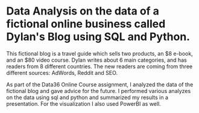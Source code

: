 # Data Analysis on the data of a fictional online business called Dylan's Blog using SQL and Python.

This fictional blog is a travel guide which sells two products, an $8 e-book, and an $80 video course. Dylan writes about 6 main categories, and has readers from 8 different countries. The new readers are coming from three different sources: AdWords, Reddit and SEO.

As part of the Data36 Online Course assignment, I analyzed the data of the fictional blog and gave advice for the future.
I performed various analyzes on the data using sql and python and summarized my results in a presentation. For the visualization I also used PowerBI as well.
